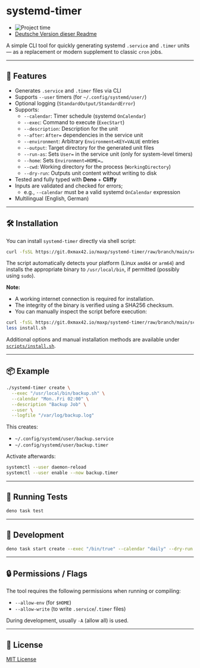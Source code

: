 # systemd-timer

- ![Project time](https://waka.0xmax42.io/api/badge/0XMax42/interval:any/project:systemd-timer?label=Project%20time)
- [Deutsche Version dieser Readme](README.DE.md)

A simple CLI tool for quickly generating systemd `.service` and `.timer` units — as a replacement or modern supplement to classic `cron` jobs.

---

## 🚀 Features

* Generates `.service` and `.timer` files via CLI
* Supports `--user` timers (for `~/.config/systemd/user/`)
* Optional logging (`StandardOutput/StandardError`)
* Supports:
  * `--calendar`: Timer schedule (systemd `OnCalendar`)
  * `--exec`: Command to execute (`ExecStart`)
  * `--description`: Description for the unit
  * `--after`: `After=` dependencies in the service unit
  * `--environment`: Arbitrary `Environment=KEY=VALUE` entries
  * `--output`: Target directory for the generated unit files
  * `--run-as`: Sets `User=` in the service unit (only for system-level timers)
  * `--home`: Sets `Environment=HOME=…`
  * `--cwd`: Working directory for the process (`WorkingDirectory`)
  * `--dry-run`: Outputs unit content without writing to disk
* Tested and fully typed with **Deno** + **Cliffy**
* Inputs are validated and checked for errors;
  * e.g., `--calendar` must be a valid systemd `OnCalendar` expression
* Multilingual (English, German)

---

## 🛠️ Installation

You can install `systemd-timer` directly via shell script:

```bash
curl -fsSL https://git.0xmax42.io/maxp/systemd-timer/raw/branch/main/scripts/install.sh | sh
```

The script automatically detects your platform (Linux `amd64` or `arm64`) and installs the appropriate binary to `/usr/local/bin`, if permitted (possibly using `sudo`).

**Note:**

* A working internet connection is required for installation.
* The integrity of the binary is verified using a SHA256 checksum.
* You can manually inspect the script before execution:

```bash
curl -fsSL https://git.0xmax42.io/maxp/systemd-timer/raw/branch/main/scripts/install.sh -o install.sh
less install.sh
```

Additional options and manual installation methods are available under [`scripts/install.sh`](scripts/install.sh).

---

## 📦 Example

```bash
./systemd-timer create \
  --exec "/usr/local/bin/backup.sh" \
  --calendar "Mon..Fri 02:00" \
  --description "Backup Job" \
  --user \
  --logfile "/var/log/backup.log"
```

This creates:

* `~/.config/systemd/user/backup.service`
* `~/.config/systemd/user/backup.timer`

Activate afterwards:

```bash
systemctl --user daemon-reload
systemctl --user enable --now backup.timer
```

---

## 🧪 Running Tests

```bash
deno task test
```

---

## 🧰 Development

```bash
deno task start create --exec "/bin/true" --calendar "daily" --dry-run
```

---

## 🔒 Permissions / Flags

The tool requires the following permissions when running or compiling:

* `--allow-env` (for `$HOME`)
* `--allow-write` (to write `.service`/`.timer` files)

During development, usually `-A` (allow all) is used.

---

## 📝 License

[MIT License](LICENSE)

